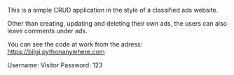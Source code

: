 This is a simple CRUD application in the style of a classified ads website.

Other than creating, updating and deleting their own ads, the users can also leave comments under ads.

You can see the code at work from the adress: https://bilgi.pythonanywhere.com

Username: Visitor
Password: 123